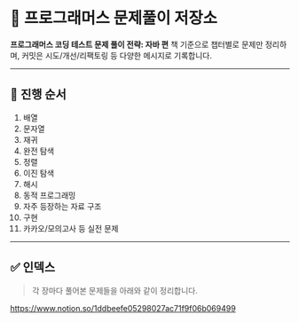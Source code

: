 # 📙 프로그래머스 문제풀이 저장소

**프로그래머스 코딩 테스트 문제 풀이 전략: 자바 편** 책 기준으로 챕터별로 문제만 정리하며, 커밋은 시도/개선/리팩토링 등 다양한 메시지로 기록합니다.

---

## 📂 진행 순서

1. 배열
2. 문자열
3. 재귀
4. 완전 탐색
5. 정렬
6. 이진 탐색
7. 해시
8. 동적 프로그래밍
9. 자주 등장하는 자료 구조
10. 구현
11. 카카오/모의고사 등 실전 문제

---

## ✅ 인덱스

> 각 장마다 풀어본 문제들을 아래와 같이 정리합니다.

https://www.notion.so/1ddbeefe05298027ac71f9f06b069499
